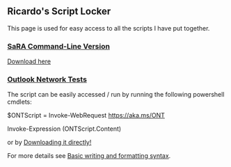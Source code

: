 ## Ricardo's Script Locker

This page is used for easy access to all the scripts I have put together.

### [SaRA Command-Line Version](https://github.com/ricardoMpacheco/SaRACMDScript)

[Download here](https://raw.githubusercontent.com/ricardoMpacheco/SaRACMDScript/main/SaRACMDScript.ps1)

### [Outlook Network Tests](https://github.com/ricardoMpacheco/ONT)
The script can be easily accessed / run by running the following powershell cmdlets:

$ONTScript = Invoke-WebRequest https://aka.ms/ONT

Invoke-Expression $($ONTScript.Content)

or by <a href="https://raw.githubusercontent.com/ricardoMpacheco/ONT/master/" download="ONT.ps1">Downloading it directly!</a>

For more details see [Basic writing and formatting syntax](https://docs.github.com/en/github/writing-on-github/getting-started-with-writing-and-formatting-on-github/basic-writing-and-formatting-syntax).


